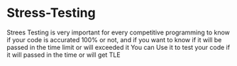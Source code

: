 # Stress-Testing
Strees Testing is very important for every competitive programming to know if your code is accurated 100% or not, and if you want to know if it will be passed in the time limit or will exceeded it  You can Use it to test your code if it will passed in the time or will get TLE
